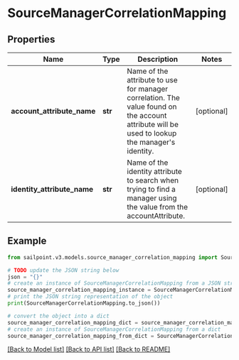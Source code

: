 # SourceManagerCorrelationMapping


## Properties

Name | Type | Description | Notes
------------ | ------------- | ------------- | -------------
**account_attribute_name** | **str** | Name of the attribute to use for manager correlation. The value found on the account attribute will be used to lookup the manager&#39;s identity. | [optional] 
**identity_attribute_name** | **str** | Name of the identity attribute to search when trying to find a manager using the value from the accountAttribute. | [optional] 

## Example

```python
from sailpoint.v3.models.source_manager_correlation_mapping import SourceManagerCorrelationMapping

# TODO update the JSON string below
json = "{}"
# create an instance of SourceManagerCorrelationMapping from a JSON string
source_manager_correlation_mapping_instance = SourceManagerCorrelationMapping.from_json(json)
# print the JSON string representation of the object
print(SourceManagerCorrelationMapping.to_json())

# convert the object into a dict
source_manager_correlation_mapping_dict = source_manager_correlation_mapping_instance.to_dict()
# create an instance of SourceManagerCorrelationMapping from a dict
source_manager_correlation_mapping_from_dict = SourceManagerCorrelationMapping.from_dict(source_manager_correlation_mapping_dict)
```
[[Back to Model list]](../README.md#documentation-for-models) [[Back to API list]](../README.md#documentation-for-api-endpoints) [[Back to README]](../README.md)


